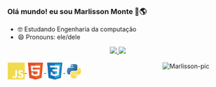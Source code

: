 ### Olá mundo! eu sou Marlisson Monte 👋🌎

- 🤓 Estudando Engenharia da computação
- 😄 Pronouns: ele/dele

<div align="center">
    <a href="https://github.com/marlissonmonte">
    <img height="150em" src="https://github-readme-stats.vercel.app/api?username=marlissonmonte&show_icons=true&theme=dracula&include_all_commits=true&count_private=true"/>
    <img height="150em" src="https://github-readme-stats.vercel.app/api/top-langs/?username=marlissonmonte&layout=compact&langs_count=7&theme=dracula"/>
  </div>

  <div style="display: inline_block"><br>
    <img align="center" alt="Marlisson-Js" height="40" width="40" src="https://raw.githubusercontent.com/devicons/devicon/master/icons/javascript/javascript-plain.svg">
    <img align="center" alt="Marlisson-HTML" height="40" width="40" src="https://raw.githubusercontent.com/devicons/devicon/master/icons/html5/html5-original.svg">
    <img align="center" alt="Marlisson-CSS" height="40" width="40" src="https://raw.githubusercontent.com/devicons/devicon/master/icons/css3/css3-original.svg">
    <img align="center" alt="Marlisson-Python" height="40" width="40" src="https://raw.githubusercontent.com/devicons/devicon/master/icons/python/python-original.svg">
    <img align="right" alt="Marlisson-pic" height="150" width="150" src="https://user-images.githubusercontent.com/92329431/180351351-676fbbe0-acc2-4362-8488-0b8fb2f857a9.png">  
      
  </div>
